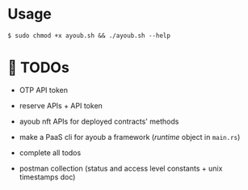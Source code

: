 # Usage

```console
$ sudo chmod +x ayoub.sh && ./ayoub.sh --help
```

# 📌 TODOs

* OTP API token

* reserve APIs + API token

* ayoub nft APIs for deployed contracts' methods

* make a PaaS cli for ayoub a framework (_runtime_ object in `main.rs`)

* complete all todos

* postman collection (status and access level constants + unix timestamps doc)